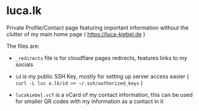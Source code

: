 # luca.lk

Private Profile/Contact page featuring important information without the clutter of my main home page ( https://luca-kiebel.de )

The files are:
 - `_redirects` file is for cloudflare pages redirects, features links to my socials

 - `id` is my public SSH Key, mostly for setting up server access easier ( `curl -L luc a.lk/id >> ~/.ssh/authorized_keys` )

 - `lucakiebel.vcf` is a vCard of my contact information, this can be used for smaller QR codes with my information as a contact in it
